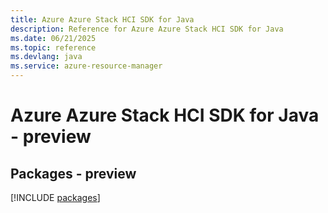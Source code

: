 ```yaml
---
title: Azure Azure Stack HCI SDK for Java
description: Reference for Azure Azure Stack HCI SDK for Java
ms.date: 06/21/2025
ms.topic: reference
ms.devlang: java
ms.service: azure-resource-manager
---
```

# Azure Azure Stack HCI SDK for Java - preview
## Packages - preview
[!INCLUDE [packages](azure-stack-hci-index.md)]